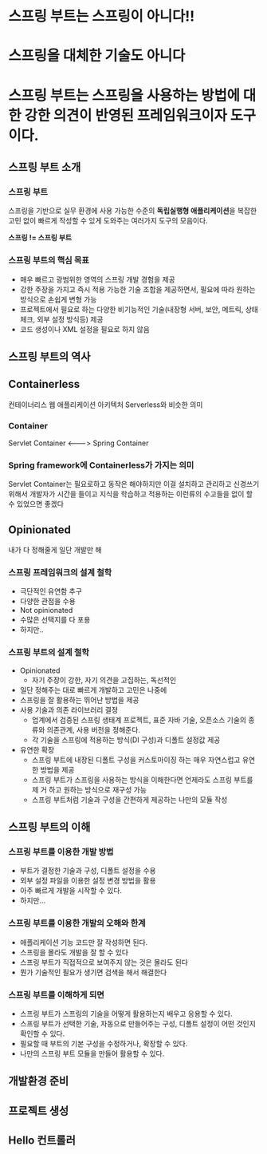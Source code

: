
# 스프링 부트는 스프링이 아니다!! 
# 스프링을 대체한 기술도 아니다 
# 스프링 부트는 스프링을 사용하는 방법에 대한 강한 의견이 반영된 프레임워크이자 도구이다.

## 스프링 부트 소개

### 스프링 부트
스프링을 기반으로 실무 환경에 사용 가능한 수준의 **독립실행형 애플리케이션**을 복잡한 고민 없이 빠르게 작성할 수 있게 도와주는 여러가지 도구의 모음이다.

**스프링 != 스프링 부트**

### 스프링 부트의 핵심 목표
- 매우 빠르고 광범위한 영역의 스프링 개발 경험을 제공
- 강한 주장을 가지고 즉시 적용 가능한 기술 조합을 제공하면서, 필요에 따라 원하는 방식으로 손쉽게 변형 가능
- 프로젝트에서 필요로 하는 다양한 비기능적인 기술(내장형 서버, 보안, 메트릭, 상태 체크, 외부 설정 방식등) 제공
- 코드 생성이나 XML 설정을 필요로 하지 않음

## 스프링 부트의 역사

## Containerless
컨테이너리스 웹 애플리케이션 아키텍처
Serverless와 비슷한 의미

### Container
Servlet Container <---> Spring Container

### Spring framework에 Containerless가 가지는 의미
Servlet Container는 필요로하고 동작은 해야하지만 이걸 설치하고 관리하고 신경쓰기 위해서 개발자가 시간을 들이고 지식을 학습하고 적용하는 이런류의 수고들을 없이 할 수 있었으면 좋겠다

## Opinionated
내가 다 정해줄게 일단 개발만 해

### 스프링 프레임워크의 설계 철학
- 극단적인 유연함 추구
- 다양한 관점을 수용
- Not opinionated
- 수많은 선택지를 다 포용
- 하지만..

### 스프링 부트의 설계 철학
- Opinionated
	- 자기 주장이 강한, 자기 의견을 고집하는, 독선적인
- 일단 정해주는 대로 빠르게 개발하고 고민은 나중에
- 스프링을 잘 활용하는 뛰어난 방법을 제공
- 사용 기술과 의존 라이브러리 결정
	- 업계에서 검증된 스프링 생태계 프로젝트, 표준 자바 기술, 오픈소스 기술의 종류와 의존관계, 사용 버전을 정해준다.
	- 각 기술을 스프링에 적용하는 방식(DI 구성)과 디폴트 설정값 제공
- 유연한 확장
	- 스프링 부트에 내장된 디폴트 구성을 커스토마이징 하는 매우 자연스럽고 유연한 방법을 제공
	- 스프링 부트가 스프링을 사용하는 방식을 이해한다면 언제라도 스프링 부트를 제 거 하고 원하는 방식으로 재구성 가능
	- 스프링 부트처럼 기술과 구성을 간편하게 제공하는 나만의 모듈 작성

## 스프링 부트의 이해

### 스프링 부트를 이용한 개발 방법
- 부트가 결정한 기술과 구성, 디폴트 설정을 수용
- 외부 설정 파일을 이용한 설정 변경 방법을 활용
- 아주 빠르게 개발을 시작할 수 있다.
- 하지만...

### 스프링 부트를 이용한 개발의 오해와 한계
- 애플리케이션 기능 코드만 잘 작성하면 된다.
- 스프링을 몰라도 개발을 잘 할 수 있다
- 스프링 부트가 직접적으로 보여주지 않는 것은 몰라도 된다
- 뭔가 기술적인 필요가 생기면 검색을 해서 해결한다

### 스프링 부트를 이해하게 되면
- 스프링 부트가 스프링의 기술을 어떻게 활용하는지 배우고 응용할 수 있다.
- 스프링 부트가 선택한 기술, 자동으로 만들어주는 구성, 디폴트 설정이 어떤 것인지 확인할 수 있다.
- 필요할 때 부트의 기본 구성을 수정하거나, 확장할 수 있다.
- 나만의 스프링 부트 모듈을 만들어 활용할 수 있다.

## 개발환경 준비

## 프로젝트 생성

## Hello 컨트롤러